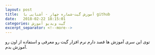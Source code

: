 ```yaml
---
layout: post
title:  آموزش گیت-شماره چهار - آشنایی با github
date:   2018-02-22 18:15:01
categories: گیت ویدیو آموزش
excerpt_separator: <!--more-->
---
```

توی این سری آموزش ها قصد دارم نرم افزار گیت رو معرفی و استفاده از اون رو آموزش بدم. 

<div markdown = "0" id="15193315786111683"><script type="text/JavaScript" src="https://www.aparat.com/embed/AzbdY?data[rnddiv]=15193315786111683&data[responsive]=yes"></script></div>
